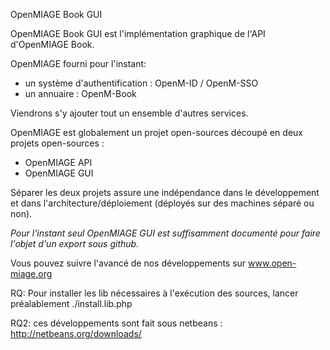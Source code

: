 OpenMIAGE Book GUI 

OpenMIAGE Book GUI est l'implémentation graphique de l'API d'OpenMIAGE Book.

OpenMIAGE fourni pour l'instant:
  * un système d'authentification : OpenM-ID / OpenM-SSO
  * un annuaire : OpenM-Book

Viendrons s'y ajouter tout un ensemble d'autres services.

OpenMIAGE est globalement un projet open-sources découpé en deux projets open-sources :
  * OpenMIAGE API
  * OpenMIAGE GUI

Séparer les deux projets assure une indépendance dans le développement et dans l'architecture/déploiement (déployés sur des machines séparé ou non).

_Pour l'instant seul OpenMIAGE GUI est suffisamment documenté pour faire l'objet d'un export sous github._

Vous pouvez suivre l'avancé de nos développements sur www.open-miage.org


RQ: Pour installer les lib nécessaires à l'exécution des sources, lancer préalablement ./install.lib.php

RQ2: ces développements sont fait sous netbeans : http://netbeans.org/downloads/
